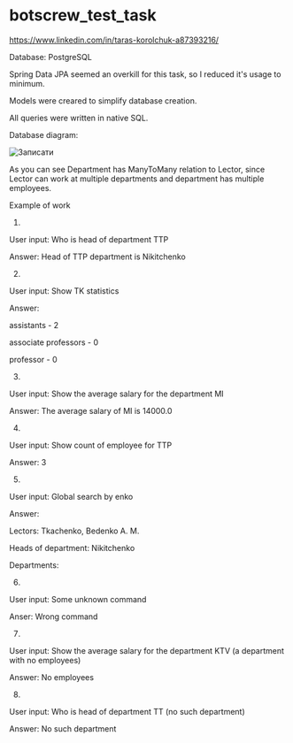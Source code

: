 # botscrew_test_task
https://www.linkedin.com/in/taras-korolchuk-a87393216/

Database: PostgreSQL

Spring Data JPA seemed an overkill for this task, so I reduced it's usage to minimum.

Models were creared to simplify database creation.

All queries were written in native SQL.

Database diagram:

![Записати](https://github.com/taras-overmind/botscrew_test_task/assets/72138768/51fb9288-5331-48d6-b6b1-88eff549c485)

As you can see Department has ManyToMany relation to Lector, since Lector can work at multiple departments and department has multiple employees.

Example of work

1.
User input: Who is head of department TTP

Answer: Head of TTP department is Nikitchenko

2.
User input: Show TK statistics

Answer:

assistants - 2

associate professors - 0

professor - 0

3.
User input: Show the average salary for the department MI

Answer: The average salary of MI is 14000.0

4.
User input: Show count of employee for TTP

Answer: 3

5.
User input: Global search by enko

Answer:

Lectors: Tkachenko, Bedenko A. M.

Heads of department: Nikitchenko

Departments: 

6.
User input: Some unknown command

Anser: Wrong command

7.
User input: Show the average salary for the department KTV (a department with no employees)

Answer: No employees

8.
User input: Who is head of department TT (no such department)

Answer: No such department

